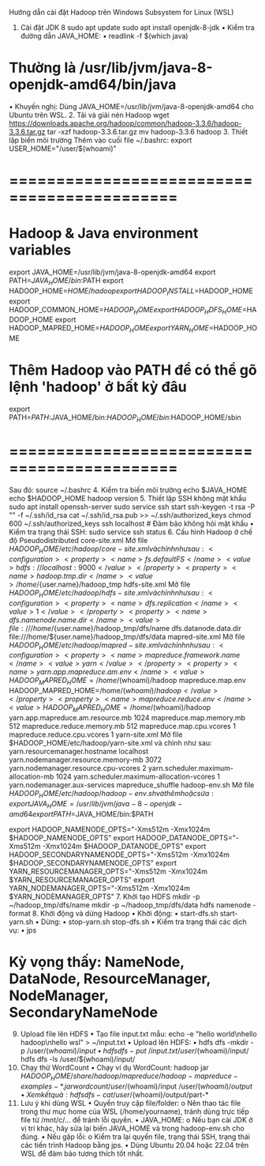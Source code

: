 Hướng dẫn cài đặt Hadoop trên Windows Subsystem for Linux (WSL)
1. Cài đặt JDK 8
sudo apt update
sudo apt install openjdk-8-jdk
•	Kiểm tra đường dẫn JAVA_HOME:
•	readlink -f $(which java)
# Thường là /usr/lib/jvm/java-8-openjdk-amd64/bin/java
•	Khuyến nghị: Dùng JAVA_HOME=/usr/lib/jvm/java-8-openjdk-amd64 cho Ubuntu trên WSL.
2. Tải và giải nén Hadoop
wget https://downloads.apache.org/hadoop/common/hadoop-3.3.6/hadoop-3.3.6.tar.gz
tar -xzf hadoop-3.3.6.tar.gz
mv hadoop-3.3.6 hadoop
3. Thiết lập biến môi trường
Thêm vào cuối file ~/.bashrc:
export USER_HOME="/user/$(whoami)"

# ============================================
# Hadoop & Java environment variables
export JAVA_HOME=/usr/lib/jvm/java-8-openjdk-amd64
export PATH=$JAVA_HOME/bin:$PATH
export HADOOP_HOME=$HOME/hadoop
export HADOOP_INSTALL=$HADOOP_HOME
export HADOOP_COMMON_HOME=$HADOOP_HOME
export HADOOP_HDFS_HOME=$HADOOP_HOME
export HADOOP_MAPRED_HOME=$HADOOP_HOME
export YARN_HOME=$HADOOP_HOME

# Thêm Hadoop vào PATH để có thể gõ lệnh 'hadoop' ở bất kỳ đâu
export PATH=$PATH:$JAVA_HOME/bin:$HADOOP_HOME/bin:$HADOOP_HOME/sbin
# ============================================
Sau đó:
source ~/.bashrc
4. Kiểm tra biến môi trường
echo $JAVA_HOME
echo $HADOOP_HOME
hadoop version
5. Thiết lập SSH không mật khẩu
sudo apt install openssh-server
sudo service ssh start
ssh-keygen -t rsa -P "" -f ~/.ssh/id_rsa
cat ~/.ssh/id_rsa.pub >> ~/.ssh/authorized_keys
chmod 600 ~/.ssh/authorized_keys
ssh localhost   # Đảm bảo không hỏi mật khẩu
•	Kiểm tra trạng thái SSH:
sudo service ssh status
6. Cấu hình Hadoop ở chế độ Pseudodistributed
core-site.xml
Mở file $HADOOP_HOME/etc/hadoop/core-site.xml và chỉnh như sau:
<configuration>
  <property>
    <name>fs.defaultFS</name>
    <value>hdfs://localhost:9000</value>
  </property>
  <property>
    <name>hadoop.tmp.dir</name>
    <value>/home/${user.name}/hadoop_tmp</value>
  </property>
</configuration>
hdfs-site.xml
Mở file $HADOOP_HOME/etc/hadoop/hdfs-site.xml và chỉnh như sau:
<configuration>
  <property>
    <name>dfs.replication</name>
    <value>1</value>
  </property>
  <property>
    <name>dfs.namenode.name.dir</name>
    <value>file:///home/${user.name}/hadoop_tmp/dfs/name</value>
  </property>
  <property>
    <name>dfs.datanode.data.dir</name>
    <value>file:///home/${user.name}/hadoop_tmp/dfs/data</value>
  </property>
</configuration>
mapred-site.xml
Mở file $HADOOP_HOME/etc/hadoop/mapred-site.xml và chỉnh như sau:
<configuration>
  <property>
    <name>mapreduce.framework.name</name>
    <value>yarn</value>
  </property>
  <property>
    <name>yarn.app.mapreduce.am.env</name>
    <value>HADOOP_MAPRED_HOME=/home/$(whoami)/hadoop</value>
  </property>
  <property>
    <name>mapreduce.map.env</name>
    <value>HADOOP_MAPRED_HOME=/home/$(whoami)/hadoop</value>
  </property>
  <property>
    <name>mapreduce.reduce.env</name>
    <value>HADOOP_MAPRED_HOME=/home/$(whoami)/hadoop</value>
  </property>
  <property>
    <name>yarn.app.mapreduce.am.resource.mb</name>
    <value>1024</value>
  </property>
  <property>
    <name>mapreduce.map.memory.mb</name>
    <value>512</value>
  </property>
  <property>
    <name>mapreduce.reduce.memory.mb</name>
    <value>512</value>
  </property>
  <property>
    <name>mapreduce.map.cpu.vcores</name>
    <value>1</value>
  </property>
  <property>
    <name>mapreduce.reduce.cpu.vcores</name>
    <value>1</value>
  </property>
</configuration>
yarn-site.xml
Mở file $HADOOP_HOME/etc/hadoop/yarn-site.xml và chỉnh như sau:
<configuration>
  <property>
    <name>yarn.resourcemanager.hostname</name>
    <value>localhost</value>
  </property>
  <property>
    <name>yarn.nodemanager.resource.memory-mb</name>
    <value>3072</value>
  </property>
  <property>
    <name>yarn.nodemanager.resource.cpu-vcores</name>
    <value>2</value>
  </property>
  <property>
    <name>yarn.scheduler.maximum-allocation-mb</name>
    <value>1024</value>
  </property>
  <property>
    <name>yarn.scheduler.maximum-allocation-vcores</name>
    <value>1</value>
  </property>
  <property>
    <name>yarn.nodemanager.aux-services</name>
    <value>mapreduce_shuffle</value>
  </property>
</configuration>
hadoop-env.sh
Mở file $HADOOP_HOME/etc/hadoop/hadoop-env.sh và thêm hoặc sửa:
export JAVA_HOME=/usr/lib/jvm/java-8-openjdk-amd64
export PATH=$JAVA_HOME/bin:$PATH

export HADOOP_NAMENODE_OPTS="-Xms512m -Xmx1024m $HADOOP_NAMENODE_OPTS"
export HADOOP_DATANODE_OPTS="-Xms512m -Xmx1024m $HADOOP_DATANODE_OPTS"
export HADOOP_SECONDARYNAMENODE_OPTS="-Xms512m -Xmx1024m $HADOOP_SECONDARYNAMENODE_OPTS"
export YARN_RESOURCEMANAGER_OPTS="-Xms512m -Xmx1024m $YARN_RESOURCEMANAGER_OPTS"
export YARN_NODEMANAGER_OPTS="-Xms512m -Xmx1024m $YARN_NODEMANAGER_OPTS"
7. Khởi tạo HDFS
mkdir -p ~/hadoop_tmp/dfs/name
mkdir -p ~/hadoop_tmp/dfs/data
hdfs namenode -format
8. Khởi động và dừng Hadoop
•	Khởi động:
•	start-dfs.sh
start-yarn.sh
•	Dừng:
•	stop-yarn.sh
stop-dfs.sh
•	Kiểm tra trạng thái các dịch vụ:
•	jps
# Kỳ vọng thấy: NameNode, DataNode, ResourceManager, NodeManager, SecondaryNameNode
9. Upload file lên HDFS
•	Tạo file input.txt mẫu:
echo -e "hello world\nhello hadoop\nhello wsl" > ~/input.txt
•	Upload lên HDFS:
•	hdfs dfs -mkdir -p /user/$(whoami)/input
•	hdfs dfs -put ~/input.txt /user/$(whoami)/input/
hdfs dfs -ls /user/$(whoami)/input/
10. Chạy thử WordCount
•	Chạy ví dụ WordCount:
hadoop jar $HADOOP_HOME/share/hadoop/mapreduce/hadoop-mapreduce-examples-*.jar wordcount /user/$(whoami)/input /user/$(whoami)/output
•	Xem kết quả:
hdfs dfs -cat /user/$(whoami)/output/part-*
11. Lưu ý khi dùng WSL
•	Quyền truy cập file/folder:
o	Nên thao tác file trong thư mục home của WSL (/home/yourname), tránh dùng trực tiếp file từ /mnt/c/... để tránh lỗi quyền.
•	JAVA_HOME:
o	Nếu bạn cài JDK ở vị trí khác, hãy sửa lại biến JAVA_HOME và trong hadoop-env.sh cho đúng.
•	Nếu gặp lỗi:
o	Kiểm tra lại quyền file, trạng thái SSH, trạng thái các tiến trình Hadoop bằng jps.
•	Dùng Ubuntu 20.04 hoặc 22.04 trên WSL để đảm bảo tương thích tốt nhất.
